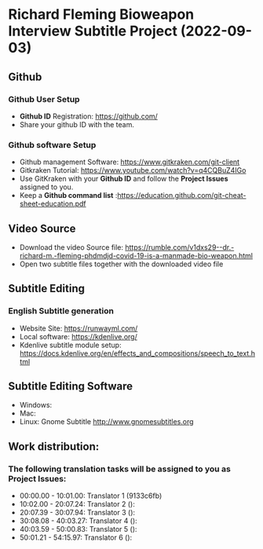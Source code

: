 # Richard Fleming Bioweapon Interview Subtitle Project (2022-09-03)

## Github

### Github User Setup

- **Github ID** Registration: https://github.com/
- Share your github ID with the team.

### Github software Setup

- Github management Software: https://www.gitkraken.com/git-client
- Gitkraken Tutorial: https://www.youtube.com/watch?v=q4CQBuZ4IGo
- Use GitKraken with your **Github ID** and follow the **Project Issues** assigned to you.
- Keep a **Github command list** :https://education.github.com/git-cheat-sheet-education.pdf

## Video Source

- Download the video Source file:  https://rumble.com/v1dxs29--dr.-richard-m.-fleming-phdmdjd-covid-19-is-a-manmade-bio-weapon.html 
- Open two subtitle files together with the downloaded video file 

## Subtitle Editing

### English Subtitle generation

- Website Site: https://runwayml.com/
- Local software: https://kdenlive.org/
- Kdenlive subtitle module setup: https://docs.kdenlive.org/en/effects_and_compositions/speech_to_text.html

## Subtitle Editing Software 

- Windows:
- Mac: 
- Linux: Gnome Subtitle http://www.gnomesubtitles.org 

 
## Work distribution:

### The following translation tasks will be assigned to you as **Project Issues**:

- 00:00.00 - 10:01.00: Translator 1 (9133c6fb)
- 10:02.00 - 20:07.24: Translator 2 (): 
- 20:07.39 - 30:07.94: Translator 3 (): 
- 30:08.08 - 40:03.27: Translator 4 (): 
- 40:03.59 - 50:00.83: Translator 5 (): 
- 50:01.21 - 54:15.97: Translator 6 (): 







